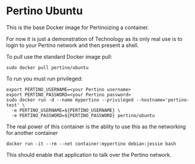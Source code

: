 Pertino Ubuntu
==============

This is the base Docker image for Pertinoizing a container.

For now it is just a demonstration of Technology as its only real use is to login to your Pertino network and then present a shell.

To pull use the standard Docker image pull:
```
sudo docker pull pertino/ubuntu
```

To run you must run privileged:
```
export PERTINO_USERNAME=<your Pertino username>
export PERTINO_PASSWORD=<your Pertino password>
sudo docker run -d --name mypertino --privileged --hostname='pertino-test' \
  -e PERTINO_USERNAME=${PERTINO_USERNAME} \
  -e PERTINO_PASSWORD=${PERTINO_PASSWORD} pertino/ubuntu
```

The real power of this container is the ablity to use this as the networking for another container
```
docker run -it --rm --net container:mypertino debian:jessie bash
```

This should enable that application to talk over the Pertino network.
